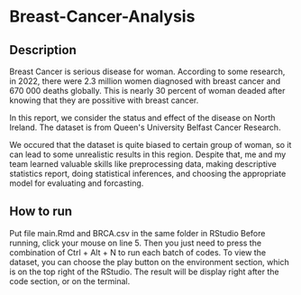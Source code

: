 # Breast-Cancer-Analysis
## Description
Breast Cancer is serious disease for woman. According to some research, in 2022, there were 2.3 million women diagnosed with breast cancer and 670 000 deaths globally. This is nearly 30 percent of woman deaded after knowing that they are possitive with breast cancer. 

In this report, we consider the status and effect of the disease on North Ireland. The dataset is from Queen's University Belfast Cancer Research.

We occured that the dataset is quite biased to certain group of woman, so it can lead to some unrealistic results in this region. Despite that, me and my team learned valuable skills like preprocessing data, making descriptive statistics report, doing statistical inferences, and choosing the appropriate model for evaluating and forcasting. 

## How to run
Put file main.Rmd and BRCA.csv in the same folder in RStudio
Before running, click your mouse on line 5. Then you just need to press the combination of Ctrl + Alt + N to run each batch of codes.
To view the dataset, you can choose the play button on the environment section, which is on the top right of the RStudio. 
The result will be display right after the code section, or on the terminal.

